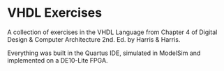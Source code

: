 # VHDL Exercises
A collection of exercises in the VHDL Language from Chapter 4 of Digital Design & Computer Architecture 2nd. Ed. by Harris & Harris.

Everything was built in the Quartus IDE, simulated in ModelSim and implemented on a DE10-Lite FPGA.
